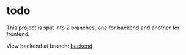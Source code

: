 # todo

This project is split into 2 branches, one for backend and another for frontend.

View backend at branch: [backend](https://github.com/marcuspeh/todo/tree/backend)
